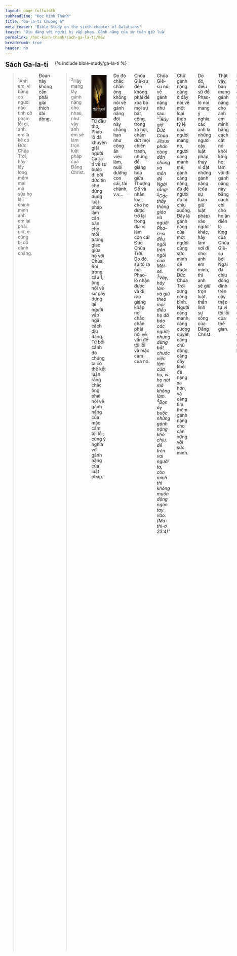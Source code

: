 ```yaml
---
layout: page-fullwidth
subheadline: "Học Kinh Thánh"
title: "Ga-la-ti Chương 6"
meta_teaser: "Bible Study on the sixth chapter of Galatians"
teaser: "Dịu dàng với người bị vấp phạm. Gánh nặng của sự tuân giữ luật pháp. Tiếp tục cảnh cáo về phép cắt bì và sự cậy luật pháp. Lời chúc bình an."
permalink: /hoc-kinh-thanh/sach-ga-la-ti/06/
breadcrumb: true
header: no
---
```

<!--more-->
<div class="row">
<div class="bible-index medium-4 medium-push-8 columns">
<h2 style="margin: 0px">Sách Ga-la-ti</h2>
        {% include bible-study/ga-la-ti %}
</div><!-- /.medium-4.columns -->
<div class="medium-8 medium-pull-4 columns" markdown="1">

> <sup>1</sup>Anh em, vì bằng có người nào tình cờ phạm lỗi gì, anh em là kẻ có Đức Chúa Trời, hãy lấy lòng mềm mại mà sửa họ lại; chính mình anh em lại phải giữ, e cũng bị dỗ dành chăng.

Đoạn này không cần phải giải thích dài dòng.

> <sup>2</sup>Hãy mang lấy gánh nặng cho nhau, như vậy anh em sẽ làm trọn luật pháp của Đấng Christ.

<div>
<p>
<img alt src="/images/different-gospel.jpg" style="border: 0px none; margin: 7px 15px 0px 0px; max-width: 100%; height: 136px; padding: 0px; float: left;">
Từ đầu thơ, Phao-lô đã khuyên giải người Ga-la-ti về sự bước đi bởi đức tin chớ đừng dùng luật pháp làm căn bản cho mối tương giao giữa họ với Chúa. Rồi trong câu 1, ông nói về sự gầy dựng lại người vấp ngã cách dịu dàng. Từ bối cảnh đó chúng ta có thể kết luận rằng chắc ông phải nói về gánh nặng của mặc cảm tội lỗi; cùng ý nghĩa với gánh nặng của luật pháp.
</p>
</div>

Do đó chắc chắn ông không nói về gánh nặng đời này chẳng hạn như công ăn việc làm, nuôi dưỡng con cái, tài chánh, v.v...

Chúa Giê-su đến không phải để xóa bỏ mọi sự bất công trong xã hội, chấm dứt mọi chiến tranh, nhưng để giảng hòa giữa Thượng Đế và nhân loại, cho họ được trở lại trong địa vị làm con cái Đức Chúa Trời. Do đó, sự tỏ ra mà Phao-lô nhận được và đi rao giảng khắp nơi chắc chắn phải nói về vấn đề tội lỗi và mặc cảm của nó.

Chúa Giê-su nói về gánh nặng như sau: <span style="font-style: italic">"<sup>1</sup>Bấy giờ Đức Chúa Jêsus phán cùng dân chúng và môn đồ Ngài rằng: <sup>2</sup>Các thầy thông giáo và người Pha-ri-si đều ngồi trên ngôi của Môi-se. <sup>3</sup>Vậy, hãy làm và giữ theo mọi điều họ đã bảo các ngươi; nhưng đừng bắt chước việc làm của họ, vì họ nói mà không làm. <sup>4</sup>Bọn ấy buộc những gánh nặng khó chịu, để trên vai người ta, còn mình thì không muốn động ngón tay vào. 
(Ma-thi-ơ 23:4)"</span>

Chữ gánh nặng dùng ở đây nói về một loại theo tỷ lệ của người mang nó, người càng mạnh mẽ, gánh càng nặng, đủ để người đó bị chĩu xuống. Đây là gánh nặng của một người dùng sức mình để được Đức Chúa Trời xưng công bình. Người càng mạnh, càng cương quyết, càng chủ động, càng đẩy khối đá nặng xa hơn, và càng tìm thêm gánh nặng cho cân xứng với sức mình.

Do đó, điều sứ đồ Phao-lô nói mang ý nghĩa: các anh là những người cậy luật pháp, thay vì đặt những gánh nặng (của sự tuân giữ luật pháp) vào người khác, hãy làm vơi đi cho anh em mình, thì anh sẽ giữ trọn luật thần linh sự sống của Đấng Christ.

Thật vậy, bạn mang gánh nặng cho anh em mình bằng cách cất nó khỏi lưng họ; làm vơi đi gánh nặng này bằng cách chỉ cho họ ân điển lạ lùng của Chúa Giê-su bởi Ngài đã chịu đóng đinh trên cây thập tự vì tội lỗi của thế gian.

Hãy tưởng tượng gánh nặng tội lỗi trong đời sống một người, sức người nào trong thế gian có thể chịu được gánh đó? Có lẽ người bị lương tâm chai lì, nhưng không một người bình thường nào có thể gánh nổi chính gánh nặng tội lỗi của mình chứ đừng nói chi đến gánh nặng người khác.

Tôi tin rằng sứ đồ Phao-lô đã dùng lối truyền đạt chân lý giống như Chúa Giê-su, dùng ngụ ngôn để bày tỏ điều kín nhiệm mà chỉ người nhìn qua lăng kính của ân điển Đức Chúa Trời mới có thể hiểu. Chỉ có một quyền năng, không những gánh được tội lỗi chúng ta và làm nó vô hiệu là đức tin nơi Đấng Cứu Thế. Do đó, phương cách duy nhất để chia xẻ gánh nặng tội lỗi là đặt nó trên thập tự giá của Đấng Christ vì chỉ mình Ngài mới có thể làm nên điều đó.

Thế còn luật pháp của Đấng Christ là gì bạn biết không? Luật pháp cũ là 10 điều răn cộng thêm hơn 160 điều trong sách luật pháp Môi-se đòi hỏi sự vâng lời trọn vẹn nếu không phải chết, còn luật mới được gọi là <span style="font-style: italic">"luật thần linh sự sống."</span> Luật pháp của Đấng Christ chỉ đơn giản thể này: tin vào con Đức Chúa Trời thì sẽ được sống. Khi bạn giúp một người nào đó đến với niềm tin trong Đấng Christ, bạn làm trọn luật pháp của Đấng Christ. Mọi thứ khác chỉ là hình dạng khác của phép cắt bì.

> <sup>3</sup>Vì, nếu có ai, dầu mình không ra chi hết, mà cũng tưởng mình ra chi ấy là mình dối lấy mình. <sup>4</sup>Mỗi người phải thử xét việc làm của mình, thì sự khoe mình chỉ tại mình thôi, chớ chẳng phải tại kẻ khác. 5Vì ai sẽ gánh lấy riêng phần nấy.

Trong con mắt của người Do-thái, cả thế gian là người ngoại tội lỗi, ngoại trừ ra chính họ, vì họ có luật pháp. Phép cắt bì là cách duy nhất họ tin biệt riêng họ ra khỏi vòng người tội lỗi, và sức hút này cứ khiến họ quay đầu lại chỗ họ đã lìa bỏ để theo Đấng Christ. Nghi lễ đặc biệt này làm họ cảm thấy thiêng liêng, dù trong trí họ gọi Giê-su Christ là Chúa, nhưng lòng họ vẫn cảm thấy chưa được sạch, chưa được hoàn toàn, và phép cắt bì khiến họ an lòng.

Tôn giáo của việc làm cho người tín hữu một cảm giác sai lầm về sự an ninh, nó nâng họ lên cao hơn thực trạng của họ, và cản ngăn không cho họ thấy sự khốn nạn của mình. Đây cũng là vấn đề cho người Pha-ri-si trong thời Chúa Giê-su, họ hiểu lầm vai trò của luật pháp, vì vai trò thực của nó là cho người ta thấy họ cần Chúa Giê-su, nhưng ngược lại, vì sự hiểu sai, họ nghĩ mình không cần Chúa.

Những người Do-thái cổ động cho luật pháp lợi dụng yếu điểm này của các tín hữu gốc Do-thái để giục họ trở về với luật pháp, và kết quả là luật pháp khiến họ có cảm tưởng minh <span style="font-style: italic">"ra gì,"</span> không phải là người có tội, nhưng thực ra họ <span style="font-style: italic">"không ra gì,"</span> vì bản chất tội lỗi là phần chung cho cả nhân loại. Rô-ma 3:23 tuyên bố: <span style="font-style: italic">"mọi người đều phạm tội."</span> Và cho dù họ có giữ hết mọi điều trong sách luật pháp cũng không sạch tội.

Nếu mỗi kẻ cậy luật pháp của Ga-la-ti thành thật tự xét công việc mình, họ sẽ thấy chẳng có gì để hãnh diện, nhưng vì họ cậy trên việc làm, dĩ nhiên phải so sánh với người khác  để tự mãn nếu thấy mình hơn, hoặc tự ti nếu thấy kém. Chính ra thay vì tìm cái dằm trong mắt người khác, họ nên thấy cái đà trong mắt mình. Quả thật nếu họ thành thật tự  xét chính minh, họ sẽ tìm được sự an ủi trong công việc Đấng Christ đã làm trọn.

Tôi tin rằng câu Kinh thánh ngắn ngủi này là một trong những tuyệt tác của Phao-lô để chứng tỏ sự hiểu lầm hoàn toàn của người Ga-la-ti về điều gì làm đẹp lòng Chúa, hoặc hầu việc Chúa. Đây là mục đích của thư Ga-la-ti: Điều gì đem lại cho bạn sự công bình của Đức Chúa Trời? 

> <sup>6</sup>Kẻ nào mà người ta dạy đạo cho, phải lấy trong hết thảy của cải mình mà chia cho người dạy đó.

Trong giai đoạn này sự hầu việc Chúa đã đổi từ hệ thống thầy tế lễ của người Do-thái qua chức vụ Mục-sư của các hội thánh ngày nay. Thầy tế lễ trong đền thờ đã được cung cấp đầy đủ nhờ guồng máy kinh tế đặt nền tảng trên hệ thống dâng của lễ, nhưng trong thời của sứ đồ Phao-lô, những người trong chức vụ phải tự tìm kế sinh nhai. Do đó sự Phao-lô kêu gọi giúp đỡ các Mục-sư là điều rất phải. Tuy nhiên ngày nay, sự kêu gọi này có thể không còn cần thiết vì nhiều Mục-sư lại còn giàu có hơn nhiều tín đồ trong hội thánh, hoặc ít nhất họ có lương và các bổng lộc khác về y tế, hưu trí, v.v...

Để nhấn mạnh thêm về ý nghĩa thực sự của chữ <span style="font-style: italic">"Đạo."</span> Thường theo con mắt xác thịt, người ta nghĩ về đạo như một sự cải thiện, một nếp sống, những điều nên làm hoặc không nên làm, cách xử sự, v.v., nói chung là một sự tu luyện, từ chỗ xấu đến chỗ tốt, hoặc từ chỗ tốt đến chỗ tốt hơn, do đó mọi sách vở, mọi sự giảng dạy, đều đặt trọng tâm vào người tín hữu. Trong lối suy nghĩ này, Chúa chỉ là một phương tiện để đạt đến cứu cánh là: nâng con người đến chỗ cao hơn.

Nhưng lối suy nghĩ này có ít ít nhất hai sai lầm lớn, và căn bản.

Một, và có lẽ quan trọng hơn hết, là chính Chúa là Đạo--, Chân Lý, và Sự Sống--, không phải là một hệ thống tín ngưỡng, một phương pháp sống đạo. Nếu chính Chúa là Đạo, và Ngôi Hai Đức Chúa Trời ngự vào lòng tín hữu, thì mỗi người trong vai trò hướng dẫn người khác nên biết cho rõ: trọng tâm của sự giảng dạy của mình chú vào điều gì? Về đạo đức luân lý mà các tôn giáo đời này cũng giảng dạy, mà trong Kinh thánh gọi là <span style="font-style: italic">"rudimentary teachings,"</span> những điều sơ học (Ga-la-ti 4:3), hay là về Đấng sẽ không cần ai dạy Ngài về sự sanh bông trái trong đời sống người nghe? Nếu Đức Thánh Linh trong lòng người tín hữu đang làm việc cách lạ lùng, khiến họ "vừa muốn vừa làm" theo ý Ngài, thì bạn đang giảng dạy cho ai? Giảng dạy cho Thánh Linh, hay giảng dạy cho xác thịt hay chết của người đó? Bạn đang đặt trọng tâm vào Thánh Linh hay bông trái mà Ngài ban cho cách nhưng không?

Hai, như đã nói ở trên về xác thịt hay chết, là chúng ta không cải thiện nó được, không bởi sự tu luyện mà khiến xác thịt hay hư nát trở thành thần linh để hưởng nước Đức Chúa Trởi (I Cô-rin-tô 15:50). Cũng như rượu mới không thể đổ vào bình cũ (Ma-thi-ơ 9:17). Ông Ni-cô-đem cũng không hiểu điều này khi ông đến với Chúa Giê-su hỏi Ngài rằng sự tái sinh phải chăng là trở vào lòng mẹ để được sinh lại; nhưng Chúa cho ông biết xác thịt thì chỉ sanh xác  thịt, những việc lành dù từ xác thịt cũng thuộc về xác thịt; Ni-cô-đem, cũng như mỗi người trong chúng ta, phải được tái sinh.

Nếu sách vở, hoặc tài giảng luận hùng hồn, của chúng ta nhắm về xu hướng tu luyện con người thì đó không phải là Đạo, mà là chúng ta đang dạy đời; viết đến đây tôi chợt thấy một sự thú vị, tiếng Việt có thành ngữ <span style="font-style: italic">"lên mặt dạy đời."</span> Quả thực khi người nói về Thánh Linh thì không thể lên mặt được, vì trong ân điển không có sự khoe mình. Chúa Giê-su chính là Đạo, do đó giảng đạo là giảng về Ngài, chẳng phải giảng cho xác chết để mong nó làm được điều gì đó.


> <sup>7</sup>Chớ hề dối mình; Đức Chúa Trời không chịu khinh dể đâu; vì ai gieo giống chi, lại gặt giống ấy. <sup>8</sup>Kẻ gieo cho xác thịt, sẽ bởi xác thịt mà gặt sự hư nát; song kẻ gieo cho Thánh Linh, sẽ bởi Thánh Linh mà gặt sự sống đời đời. <sup>9</sup>Chớ mệt nhọc về sự làm lành, vì nếu chúng ta không trễ nải, thì đến kỳ chúng ta sẽ gặt. <sup>10</sup>Vậy, đương lúc có dịp tiện, hãy làm điều thiện cho mọi người, nhứt là cho anh em chúng ta trong đức tin.

Đọc lướt qua, có thể chúng ta nghĩ ngay đây là về sự so sánh giữa sự đầu tư về những tài lộc vật chất về đời này, hoặc gieo cho nước Đức Chúa Trời. Nhưng đây không phải là từ tiết (văn mạch/context) mà sứ đồ Phao lô đang nói đến. Chắc chắn ông đang nói đến sự cắt bì liên hệ đến sự cắt đi một phần của xác thịt. Gieo cho xác thịt, hoặc ỷ lại vào việc làm của xác thịt, bày tỏ qua phép cắt bì, là lý do chính Phao-lô viết lá thư này.

Hiển nhiên Phao-lô đã dành trọn lá thư này để cảnh cáo về vấn đề người Ga-la-ti trở về với luật pháp. Do đó nếu chúng ta đọc đoạn Kinh thánh này trong nội dung của toàn lá thư, thì chúng ta thấy ông vẫn đang nói về vấn đề liên hệ đến sự người Ga-la-ti đang muốn trở về với luật pháp.

Trong từ tiết đó, người gieo cho xác thịt là người dùng luật pháp tưởng rằng nhờ đó đạt được sự công bình của Đức Chúa Trời, nhưng thực ra chỉ đem đến sự hư nát; Trong Rô-ma 7:5 cũng nói rõ xác thịt vì sự kích thích của luật pháp sanh ra bông trái của sự chết.

Rồi cũng trong từ tiết này, luật pháp qua phép cắt bì đối chọi với đức tin bởi Thánh Linh, thì sự làm lành chắc phải mang cùng ý nghĩa đó. Chữ <span style="font-style: italic">"vậy"</span> bắt đầu câu 10 dẫn ý liên tục từ câu 9 ở trên chắc phải nói về sự làm việc lành, hoặc làm việc đúng theo sự dạy dỗ của Thánh Kinh, đây là <span style="font-style: italic">"chớ trở về với luật pháp,"</span> chớ làm khó dễ các anh em trong Chúa gốc người ngoại về phép cắt bì, hoặc các hình thức luật pháp khác mà anh em đã quen làm từ thời Cựu Ước.

Hãy đọc lại những câu trong các đoạn trước mà sứ đồ Phao-lô đã đặt trước họ với sự tối khẩn trương:

#### Galatians 4:30-31

<p class="blockquote" style="font-style: italic;"><sup>30</sup>Song Kinh Thánh, có nói gì? Hãy đuổi người nữ tôi mọi và con trai nó; vì con trai của người nữ tôi mọi sẽ không được kế tự với con trai của người nữ tự chủ. <sup>31</sup>Ấy vậy, hỡi anh em, chúng ta chẳng phải là con cái của người nữ tôi mọi, bèn là người nữ tự chủ.</p>

#### Galatians 5:2

<p class="blockquote" style="font-style: italic;">"Tôi là Phao-lô nói với anh em rằng, nếu anh em chịu làm phép cắt bì, thì Đấng Christ không bổ ích chi cho anh em hết."</p>

#### Galatians 5:4

<p class="blockquote" style="font-style: italic;">"Anh em thảy đều muốn cậy luật pháp cho được xưng công bình, thì đã lìa khỏi Đấng Christ, mất ân điển rồi."</p>

### Những lời dạy cuối cùng và chúc bình an

> <sup>11</sup>Hãy xem chính tay tôi viết thơ nầy cho anh em, chữ lớn là dường nào.

Phao-lô chắc đang nói về sự ông bị đau mắt khiến ông phải viết chữ lớn hơn bình thường.


> <sup>12</sup>Hết thảy những kẻ muốn cho mình đẹp lòng người theo phần xác, ép anh em chịu cắt bì, hầu cho họ khỏi vì thập tự giá của Đấng Christ mà bị bắt bớ đó thôi. <sup>13</sup>Vì chính những kẻ đó đã chịu cắt bì, không vâng giữ luật pháp đâu, nhưng họ muốn anh em chịu cắt bì, hầu để khoe mình trong phần xác của anh em.

Lý do những kẻ cậy ân điển muốn tránh sự bắt bớ vì thập tự giá Đấng Christ thì thực khác với những người sống dưới một chế độ độc tài chuyên chế nào đó. Đa số những sự bắt bớ thường xảy ra dưới họng súng hoặc bạo hành đối với họ hoặc người thân; hay nói cách khác: không tự nguyện. Sự bắt bớ ở đây là đối với những người có một thế lực nào đó, và họ có sự lựa chọn giữa: phép cắt bì hay đức tin nơi Đấng Christ, hoặc giữa luật pháp và ân điển. Dĩ nhiên chúng ta phải thông cảm là có thể họ bị một sự đe dọa bạo hành nào đó, nhưng ở đây Phao-lô đang nói về những người trong địa vị có thế lực, những kẻ quấy rối, những người cậy luật pháp đang tìm cách khuyến dụ người khác trở về với luật pháp; Phao-lô lại còn ám chỉ sự dính líu của chính các sứ đồ.

> <sup>14</sup>Còn như tôi, tôi hẳn chẳng khoe mình, trừ ra khoe về thập tự giá của Đức Chúa Jêsus Christ chúng ta, bởi thập tự giá ấy, thế gian đối với tôi đã bị đóng đinh, và tôi đối với thế gian cũng vậy!

Khi việc làm được dùng như một bằng chứng để một người được xưng công bình, thế nào cũng có sự khoe mình, cũng như sẽ có sự so sánh và tìm lỗi, vì đó là kết quả của việc làm của xác thịt. Ê-phê-sô 2:8-9 viết rằng vì chúng ta được cứu bởi ân điển, chúng ta không thể khoe mình. Dầu vậy nếu có sự khoe mình, hãy khoe mình về Đấng đã chết thay trên thập tự giá.

> <sup>15</sup>Vì điều yếu cần, chẳng phải sự chịu cắt bì, hay là sự chẳng chịu cắt bì, bèn là trở nên người mới.

Tất cả các hình thức luật pháp và điều lệ khác nhau đều tìm cách để cải tiến cái <span style="font-style: italic">"bình cũ,"</span> tức là xác thịt với những ham muốn của nó. Đây không phải là mục tiêu tối hậu của Đức Chúa Trời cho chúng ta, vì khi <span style="font-style: italic">"tiếng kèn"</span> thổi vào ngày trở lại lần thứ hai của Đấng Christ, chúng ta sẽ lột bỏ con người cũ mà mặc lấy người mới không hay hư nát. Chúa Giê-su phán trong Lu-ca 5:33-39: <span style="font-style: italic">"Rượu mới phải đổ vào bình mới,"</span> nghĩa là mọi nỗ lực để cải thiện, vá víu bình cũ, chỉ là hư không; Chúa ban cho chúng ta bình mới chỉ bởi ân điển của Ngài mà qua đức tin chúng ta nhận được.

Chỉ một điều đáng kể là người mới do Chúa hứa ban, chỉ thuộc về chúng ta qua đức tin, quí hơn vàng ròng, trong Cứu Chúa Giê-su Christ. Tại sao phí thì giờ Chúa ban tìm cách cải tiến người cũ hay hư nát này? Dĩ nhiên có những trường hợp Chúa đem lại sự thay đổi cho một người trong cuộc sống hiện tại, nhưng đó là trường hợp đặc biệt trong một hoàn cảnh đặc biệt, nhưng không phải là mục tiêu tối hậu như của các tôn giáo đời này. Nói cách thực tế, sự mê đắm của chúng ta về vấn đề tội lỗi và sự tự cải thiện đời sống là nguyên do chính yếu của những luật pháp làm nghẹt ngòi ân điển của Đức Chúa Trời. Chúng ta chớ bao giờ quên rằng phép cắt bì là một trong những dấu hiệu của sự mê đắm này.

> <sup>16</sup>Nguyền xin sự bình an và sự thương xót giáng trên hết thảy những kẻ noi theo mẫu mực nầy, lại giáng trên dân Y-sơ-ra-ên của Đức Chúa Trời nữa!

Chúng ta có một mẫu mực mới: đừng trở về với luật pháp cũ, nhưng sống bởi đức tin. Nếu chúng ta sống theo mẫu mực này, về sự chẳng cậy nơi bất cứ điều chi ngoài thập tự giá của Đấng Christ, chúng ta sẽ có ân điển và bình an.

> <sup>17</sup>Ước gì từ nay về sau, chẳng ai làm khó cho tôi, vì trong mình tôi có đốt dấu vết của Đức Chúa Jêsus vậy.

Dấu vết của Đức Chúa Giê-su đối chọi với cắt bì trong xác thịt. Bạn không thể nào chọn cả hai, vừa cắt bì trong xác thịt vừa trong trái tim, vừa theo luật pháp vừa cậy ân điển. Chọn một trong hai. Hoặc nóng hẳn, hoặc lạnh hẳn, chớ hâm hẩm. Phao-lô nói với người Ga-la-ti: Đã đủ rồi, để yên cho xác thịt của những người tin Chúa nhờ nghe đạo tin lành tôi rao giảng, đừng buộc họ phải cắt bì họ, vì họ đã có mang một dấu chứng thật, một phép cắt bì trong tim, đủ cho họ vào nước Thiên-đàng.

> <sup>18</sup>Hỡi anh em, nguyền xin ân điển của Đức Chúa Jêsus Christ chúng ta ở với tâm thần anh em! A-men.

Lời chúng bình an trong mỗi lá thư của Phao-lô khi ông gửi cho các hội thánh.

### Lời Kết

Hãy khôn ngoan về điều gì tạo nên luật pháp. Trong khi người Do-thái có những luật được ghi rõ ràng trên bảng đá, phần còn lại của thế gian có luật pháp ghi trong lương tâm, khi thì bênh vực, khi thì lên án. Đối với người ngoại, như phần lớn trong chúng ta, luật pháp là bất cứ điều gì bạn tin rằng có thể hoặc mua được nước thiên đàng, hoặc khiến bạn mất phần thưởng, hoặc một việc gì đó có khả năng xóa bỏ lời hứa của Đức Chúa Trời về sự sống đời đời. Có người tin vào sự kiêng cử trong cách ăn uống—của cúng thần tượng, ô uế—, người khác thì sợ đụng chạm với một điều gì đó, người giữ ngày Sa-bát, người sợ sự nói dối với người khác về đức tin, người sợ hút thuốc hoặc uống rượu, v.v., giống như người Cơ-lô-se khi họ <span style="font-style: italic">"chớ nếm, chớ đụng, chớ rờ,..."</span> rằng những điều này có thể ảnh hưởng sự nên thánh của mình. Những điều cấm kỵ này trở nên luật pháp trong đời sống bạn, và như Kinh thánh nói, bạn trở nên kẻ nô lệ dưới luật pháp.

Nhưng nếu bạn công nhận tình trạng hoàn toàn bất lực của mình và đừng chú tâm đến việc sửa đổi con người cũ hay hư nát, nhưng cứ ngắm nhìn Chúa Giê-su, chú trọng đến người đã được sống lại cùng Đấng Christ, kể như mình đã chết về đời sống cũ theo luật của thánh linh sự sống, bạn có đủ lý do, mà chính Đức Chúa Trời chứng nhận, để vui mừng, cũng như Sứ-đồ Phao-lô.

Đã đến lúc mỗi người trong chúng ta nên đến sự trưởng thành để ăn thức ăn cứng của tin lành bình an, và đừng lệ thuộc nữa vào các <span style="font-style: italic">"lề thói hèn yếu (Gal 4:3)"</span> của thế gian.

{% include bible-study/bible-study-footer %}
</div><!-- /.medium-8.columns -->
</div><!-- /.row -->
